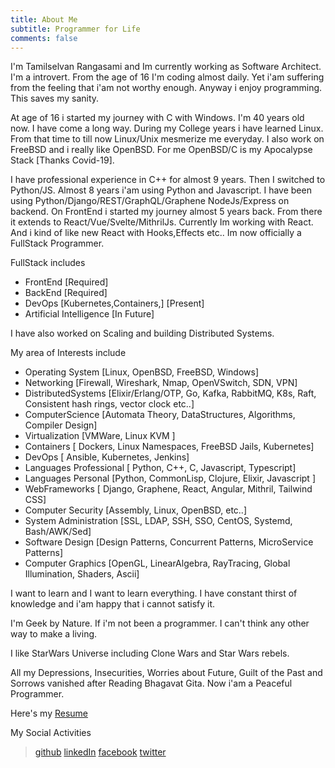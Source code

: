 ```yaml
---
title: About Me
subtitle: Programmer for Life
comments: false
---
```


I'm Tamilselvan Rangasami and Im currently working as Software Architect. 
I'm a introvert. From the age of 16 I'm coding almost daily. 
Yet i'am suffering from the feeling that i'am not worthy enough. 
Anyway i enjoy programming. This saves my sanity.

At age of 16 i started my journey with C with Windows. I'm 40 years old now.
I have come a long way. During my College years i have learned Linux. From that time to till now Linux/Unix mesmerize me everyday. I also work on FreeBSD and i really like OpenBSD. 
For me OpenBSD/C is my Apocalypse Stack [Thanks Covid-19].

I have professional experience in C++ for almost 9 years. Then I switched to Python/JS.
Almost 8 years i'am using Python and Javascript. I have been using Python/Django/REST/GraphQL/Graphene
NodeJs/Express on backend. On FrontEnd i started my journey almost 5 years back.
From there it extends to React/Vue/Svelte/MithrilJs. Currently Im working with React.
And i kind of like new React with Hooks,Effects etc.. Im now officially a FullStack Programmer.

FullStack includes
- FrontEnd  [Required]
- BackEnd   [Required]
- DevOps [Kubernetes,Containers,] [Present]
- Artificial Intelligence [In Future]

I have also worked on Scaling and building Distributed Systems.

My area of Interests include
- Operating System [Linux, OpenBSD, FreeBSD, Windows]
- Networking [Firewall, Wireshark, Nmap, OpenVSwitch, SDN, VPN]
- DistributedSystems [Elixir/Erlang/OTP, Go, Kafka, RabbitMQ, K8s, Raft, Consistent hash rings, vector clock etc..]
- ComputerScience [Automata Theory, DataStructures, Algorithms, Compiler Design]
- Virtualization [VMWare, Linux KVM ]
- Containers [ Dockers, Linux Namespaces, FreeBSD Jails, Kubernetes]
- DevOps [ Ansible, Kubernetes, Jenkins]
- Languages Professional [ Python, C++, C, Javascript, Typescript]
- Languages Personal [Python, CommonLisp, Clojure, Elixir, Javascript ]
- WebFrameworks [ Django, Graphene, React, Angular, Mithril, Tailwind CSS]
- Computer Security [Assembly, Linux, OpenBSD, etc..]
- System Administration [SSL, LDAP, SSH, SSO, CentOS, Systemd, Bash/AWK/Sed]
- Software Design [Design Patterns, Concurrent Patterns, MicroService Patterns]
- Computer Graphics [OpenGL, LinearAlgebra, RayTracing, Global Illumination, Shaders, Ascii]

I want to learn and I want to learn everything. I have constant thirst of knowledge and i'am happy that i cannot satisfy it.

I'm Geek by Nature. If i'm not been a programmer. I can't think any other way to make a living.

I like StarWars Universe including Clone Wars and Star Wars rebels.

All my Depressions, Insecurities, Worries about Future, Guilt of the Past and Sorrows vanished after Reading Bhagavat Gita.
Now i'am a Peaceful Programmer.

Here's my  [Resume](other_file.md)

My Social Activities
> [github](https://github.com/prtamil)
> [linkedIn](https://www.linkedin.com/in/tamil-selvan-ab46927/)
> [facebook](https://www.facebook.com/prtamil)
> [twitter](https://twitter.com/prtamil)
